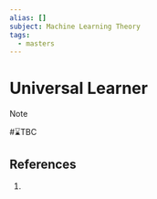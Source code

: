 ```yaml
---
alias: []
subject: Machine Learning Theory
tags:
  - masters
---
```

# Universal Learner

>[!note]
> #⌛TBC 

## References
1. 